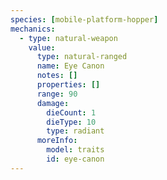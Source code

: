 ```yaml
---
species: [mobile-platform-hopper]
mechanics:
  - type: natural-weapon
    value:
      type: natural-ranged
      name: Eye Canon
      notes: []
      properties: []
      range: 90
      damage:
        dieCount: 1
        dieType: 10
        type: radiant
      moreInfo:
        model: traits
        id: eye-canon
---
```

